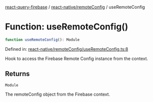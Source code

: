 [react-query-firebase](../../../modules.md) / [react-native/remoteConfig](../index.md) / useRemoteConfig

# Function: useRemoteConfig()

```ts
function useRemoteConfig(): Module
```

Defined in: [react-native/remoteConfig/useRemoteConfig.ts:8](https://github.com/vpishuk/react-query-firebase/blob/47ed1ecd8b83d68dd4237e8eb73f6aa6dea2c1fa/react-native/remoteConfig/useRemoteConfig.ts#L8)

Hook to access the Firebase Remote Config instance from the context.

## Returns

`Module`

The remoteConfig object from the Firebase context.
